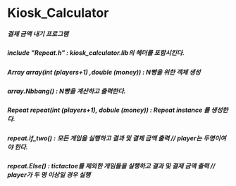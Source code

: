 # Kiosk_Calculator
##### *결제 금액 내기 프로그램*

##### include "Repeat.h" : kiosk_calculator.lib의 헤더를 포함시킨다.

##### Array array(int (players+1) ,double (money)) : N빵을 위한 객체 생성 

##### array.Nbbang() : N빵을 계산하고 출력한다.

##### Repeat repeat(int (players+1), dobule (money)) : Repeat instance 를 생성한다. 

##### repeat.if_two() : 모든 게임을 실행하고 결과 및 결제 금액 출력 // player는 두명이여야 한다.
 
##### repeat.Else() : tictactoe를 제외한 게임들을 실행하고 결과 및 결제 금액 출력 // player가 두 명 이상일 경우 실행
